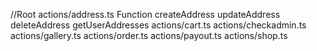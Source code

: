 //Root
actions/address.ts Function createAddress updateAddress deleteAddress getUserAddresses
actions/cart.ts
actions/checkadmin.ts
actions/gallery.ts
actions/order.ts
actions/payout.ts
actions/shop.ts
